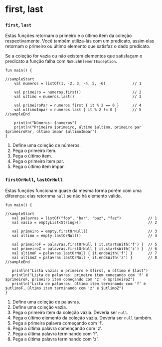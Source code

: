 # first, last

### `first`, `last`

Estas funções retornam o primeiro e o último item da coleção respectivamente. Você também utiliza-lás com um predicato, assim elas retornam o primeiro ou último elemento que satisfaz o dado predicato.

Se a coleção for vazia ou não existem elementos que satisfaçam o predicato a função falha com `NoSuchElementException`.

```run-kotlin
fun main() {

//sampleStart
    val numeros = listOf(1, -2, 3, -4, 5, -6)            // 1
    
    val primeiro = numeros.first()                       // 2
    val ultimo = numeros.last()                          // 3
    
    val primeiroPar = numeros.first { it % 2 == 0 }      // 4
    val ultimoImpar = numeros.last { it % 2 != 0 }       // 5
//sampleEnd

    println("Números: $numeros")
    println("Primeiro $primeiro, último $ultimo, primeiro par $primeiroPar, último ímpar $ultimoImpar")
}
```

1. Define uma coleção de números.
2. Pega o primeiro item.
3. Pega o último item.
4. Pega o primeiro item par.
5. Pega o último item ímpar.
   
### `firstOrNull`, `lastOrNull`

Estas funções funcionam quase da mesma forma porém com uma diferença: elas retornma `null` se não há elemento válido.

```run-kotlin
fun main() {

//sampleStart
   val palavras = listOf("foo", "bar", "baz", "faz")            // 1
   val vazio = emptyList<String>()                              // 2
   
   val primeiro = empty.firstOrNull()                           // 3
   val ultimo = empty.lastOrNull()                              // 4
   
   val primeiroF = palavras.firstOrNull { it.startsWith('f') }  // 5
   val primeiroZ = palavras.firstOrNull { it.startsWith('z') }  // 6
   val ultimoF = palavras.lastOrNull { it.endsWith('f') }       // 7
   val ultimoZ = palavras.lastOrNull { it.endsWith('z') }       // 8
//sampleEnd

   println("Lista vazia: o primeiro é $first, o último é $last")
   println("Lista de palavras: primeiro item começando com 'f' é $primeiroF, primeiro item começando com 'z' é $primeiroZ")
   println("Lista de palavras: último item terminando com 'f' é $utlimoF, último item terminando com 'z' é $utlimoZ")
}
```

1. Define uma coleção de palavras.
2. Define uma coleção vazia.
3. Pega o primeiro item da coleção vazia. Deveria ser `null`.
4. Pega o último elemento da coleção vazia. Deveria ser `null` também.
5. Pega a primeira palavra começando com 'f'.
6. Pega a última palavra començando com 'z'.
7. Pega a última palavra terminando com 'f'.
8. Pega a última palavra terminando com 'z'.

